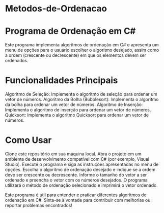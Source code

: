 # Metodos-de-Ordenacao

# Programa de Ordenação em C#
Este programa implementa algoritmos de ordenação em C# e apresenta um menu de opções para o usuário escolher o algoritmo desejado, assim como a ordem (crescente ou decrescente) em que os elementos devem ser ordenados.

# Funcionalidades Principais
Algoritmo de Seleção: Implementa o algoritmo de seleção para ordenar um vetor de números.
Algoritmo da Bolha (Bubblesort): Implementa o algoritmo da bolha para ordenar um vetor de números.
Algoritmo de Inserção: Implementa o algoritmo de inserção para ordenar um vetor de números.
Quicksort: Implementa o algoritmo Quicksort para ordenar um vetor de números.

# Como Usar
Clone este repositório em sua máquina local.
Abra o projeto em um ambiente de desenvolvimento compatível com C# (por exemplo, Visual Studio).
Execute o programa e siga as instruções apresentadas no menu de opções.
Escolha o algoritmo de ordenação desejado e indique se a ordem deve ser crescente ou decrescente.
Informe o tamanho do vetor a ser ordenado e preencha o vetor com os números desejados.
O programa utilizará o método de ordenação selecionado e imprimirá o vetor ordenado.

Este programa é útil para entender e praticar diferentes algoritmos de ordenação em C#. Sinta-se à vontade para contribuir com melhorias ou reportar problemas encontrados!
